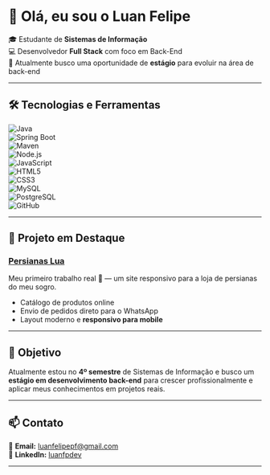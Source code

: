 # 👋 Olá, eu sou o Luan Felipe  

🎓 Estudante de **Sistemas de Informação**  
💻 Desenvolvedor **Full Stack** com foco em Back-End  
🚀 Atualmente busco uma oportunidade de **estágio** para evoluir na área de back-end  

---

## 🛠️ Tecnologias e Ferramentas  

![Java](https://img.shields.io/badge/Java-ED8B00?style=for-the-badge&logo=java&logoColor=white)  
![Spring Boot](https://img.shields.io/badge/SpringBoot-6DB33F?style=for-the-badge&logo=springboot&logoColor=white)  
![Maven](https://img.shields.io/badge/Maven-C71A36?style=for-the-badge&logo=apachemaven&logoColor=white)  
![Node.js](https://img.shields.io/badge/Node.js-43853D?style=for-the-badge&logo=node.js&logoColor=white)  
![JavaScript](https://img.shields.io/badge/JavaScript-F7DF1E?style=for-the-badge&logo=javascript&logoColor=black)  
![HTML5](https://img.shields.io/badge/HTML5-E34F26?style=for-the-badge&logo=html5&logoColor=white)  
![CSS3](https://img.shields.io/badge/CSS3-1572B6?style=for-the-badge&logo=css3&logoColor=white)  
![MySQL](https://img.shields.io/badge/MySQL-4479A1?style=for-the-badge&logo=mysql&logoColor=white)  
![PostgreSQL](https://img.shields.io/badge/PostgreSQL-316192?style=for-the-badge&logo=postgresql&logoColor=white)  
![GitHub](https://img.shields.io/badge/GitHub-100000?style=for-the-badge&logo=github&logoColor=white)  

---

## 📌 Projeto em Destaque  

### [Persianas Lua](https://persianaslua.vercel.app/)  
Meu primeiro trabalho real 🚀 — um site responsivo para a loja de persianas do meu sogro.  
- Catálogo de produtos online  
- Envio de pedidos direto para o WhatsApp  
- Layout moderno e **responsivo para mobile**  

---

## 🎯 Objetivo  
Atualmente estou no **4º semestre** de Sistemas de Informação e busco um **estágio em desenvolvimento back-end** para crescer profissionalmente e aplicar meus conhecimentos em projetos reais.  

---

## 📫 Contato  
📧 **Email:** [luanfelipepf@gmail.com](mailto:luanfelipepf@gmail.com)  
🔗 **LinkedIn:** [luanfpdev](https://www.linkedin.com/in/luanfpdev/)  

---
